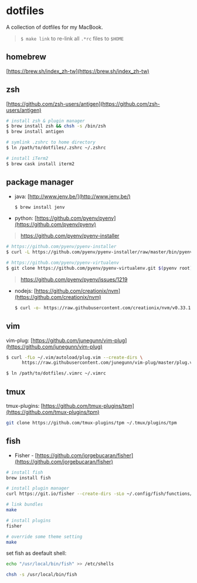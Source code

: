 # dotfiles

A collection of dotfiles for my MacBook.

> `$ make link` to re-link all `.*rc` files to `$HOME`

## homebrew

[https://brew.sh/index_zh-tw](https://brew.sh/index_zh-tw)

## zsh

[https://github.com/zsh-users/antigen](https://github.com/zsh-users/antigen)

```sh
# install zsh & plugin manager
$ brew install zsh && chsh -s /bin/zsh
$ brew install antigen

# symlink .zshrc to home directory
$ ln /path/to/dotfiles/.zshrc ~/.zshrc

# install iTerm2
$ brew cask install iterm2
```

## package manager

- java: [http://www.jenv.be/](http://www.jenv.be/)

  ```sh
  $ brew install jenv
  ```

- python: [https://github.com/pyenv/pyenv](https://github.com/pyenv/pyenv)

> https://github.com/pyenv/pyenv-installer

  ```sh
  # https://github.com/pyenv/pyenv-installer
  $ curl -L https://github.com/pyenv/pyenv-installer/raw/master/bin/pyenv-installer | bash

  # https://github.com/pyenv/pyenv-virtualenv
  $ git clone https://github.com/pyenv/pyenv-virtualenv.git $(pyenv root)/plugins/pyenv-virtualenv
  ```

> https://github.com/pyenv/pyenv/issues/1219

- nodejs: [https://github.com/creationix/nvm](https://github.com/creationix/nvm)

  ```sh
  $ curl -o- https://raw.githubusercontent.com/creationix/nvm/v0.33.11/install.sh | bash
  ```

## vim

vim-plug: [https://github.com/junegunn/vim-plug](https://github.com/junegunn/vim-plug)

```sh
$ curl -fLo ~/.vim/autoload/plug.vim --create-dirs \
      https://raw.githubusercontent.com/junegunn/vim-plug/master/plug.vimi

$ ln /path/to/dotfiles/.vimrc ~/.vimrc
```

## tmux

tmux-plugins: [https://github.com/tmux-plugins/tpm](https://github.com/tmux-plugins/tpm)

```sh
git clone https://github.com/tmux-plugins/tpm ~/.tmux/plugins/tpm
```

## fish

- Fisher - [https://github.com/jorgebucaran/fisher](https://github.com/jorgebucaran/fisher)

```sh
# install fish
brew install fish

# install plugin manager
curl https://git.io/fisher --create-dirs -sLo ~/.config/fish/functions/fisher.fish

# link bundles
make

# install plugins
fisher

# override some theme setting
make
```

set fish as deefault shell:

```sh
echo "/usr/local/bin/fish" >> /etc/shells

chsh -s /usr/local/bin/fish 
```
